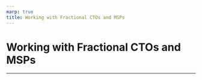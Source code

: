 ```yaml
---
marp: true
title: Working with Fractional CTOs and MSPs
---
```


# Working with Fractional CTOs and MSPs

---
